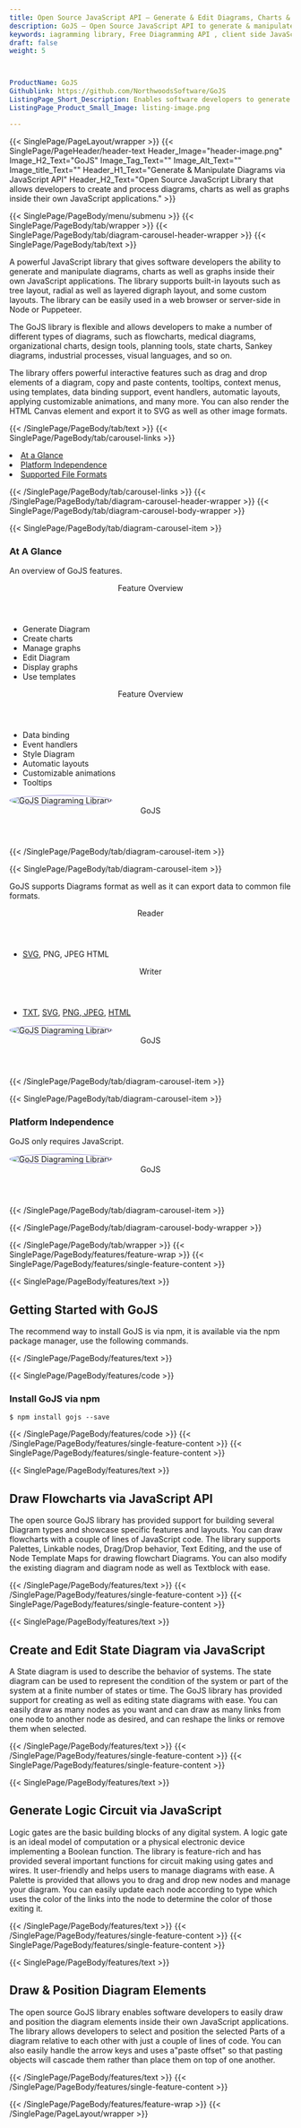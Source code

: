 ```yaml
---
title: Open Source JavaScript API – Generate & Edit Diagrams, Charts & Graphs
description: GoJS – Open Source JavaScript API to generate & manipulate diagrams, charts & graphs in web browser or Node. Use built-in layouts such as tree layout, radial & more.
keywords: iagramming library, Free Diagramming API , client side JavaScript diagramming, Render SVG diagram, render HTML Diagram, Free JavaScript Diagraming, JavaScript Diagram APIs, JavaScript UML API, JavaScript API, read Visio files in JavaScript, create graph, merge two graphs, create Diagrams, generate Charts, create Graphs
draft: false
weight: 5



ProductName: GoJS 
Githublink: https://github.com/NorthwoodsSoftware/GoJS
ListingPage_Short_Description: Enables software developers to generate and manipulate diagrams, charts as well as graphs inside their own JavaScript applications..
ListingPage_Product_Small_Image: listing-image.png 

---
```


{{< SinglePage/PageLayout/wrapper >}}
{{< SinglePage/PageHeader/header-text
Header_Image="header-image.png"
Image_H2_Text="GoJS"
Image_Tag_Text=""
Image_Alt_Text=""
Image_title_Text=""
Header_H1_Text="Generate & Manipulate Diagrams via JavaScript API"
Header_H2_Text="Open Source JavaScript Library that allows developers to create and process diagrams, charts as well as graphs inside their own JavaScript applications." >}}

{{< SinglePage/PageBody/menu/submenu >}}
{{< SinglePage/PageBody/tab/wrapper >}}
{{< SinglePage/PageBody/tab/diagram-carousel-header-wrapper >}}
{{< SinglePage/PageBody/tab/text >}}



<p>A powerful JavaScript library that gives software developers the ability to generate and manipulate diagrams, charts as well as graphs inside their own JavaScript applications. The library supports built-in layouts such as tree layout, radial as well as layered digraph layout, and some custom layouts. The library can be easily used in a web browser or server-side in Node or Puppeteer.</p>
<p>The GoJS library is flexible and allows developers to make a number of different types of diagrams, such as flowcharts, medical diagrams, organizational charts, design tools, planning tools, state charts, Sankey diagrams, industrial processes, visual languages, and so on.</p>
<p>The library offers powerful interactive features such as drag and drop elements of a diagram, copy and paste contents, tooltips, context menus, using templates, data binding support, event handlers, automatic layouts, applying customizable animations, and many more. You can also render the HTML Canvas element and export it to SVG as well as other image formats.</p>

{{< /SinglePage/PageBody/tab/text >}}
{{< SinglePage/PageBody/tab/carousel-links >}}

<li data-target="#diagramcarousel" data-slide-to="0"><a href="#">At a Glance</a></li>
<li data-target="#diagramcarousel" data-slide-to="2"><a href="#">Platform Independence</a></li>
<li data-target="#diagramcarousel" data-slide-to="1"><a class="activetab" href="#">Supported File Formats</a></li>


{{< /SinglePage/PageBody/tab/carousel-links >}}
{{< /SinglePage/PageBody/tab/diagram-carousel-header-wrapper >}}
{{< SinglePage/PageBody/tab/diagram-carousel-body-wrapper >}}

{{< SinglePage/PageBody/tab/diagram-carousel-item >}}
<h3>At A Glance</h3>
<p>An overview of GoJS features.</p>
<div class="diagram1 d1-poi">
<div class="d1-row">
<div class="d1-col d1-left"><header>Feature Overview</header>
<ul>
<li>Generate Diagram</li>
<li>Create charts</li>
<li>Manage graphs</li>
<li>Edit Diagram</li>
<li>Display graphs</li>
<li>Use templates</li>
</ul>
</div>
<!--/left-->
<div class="d1-col d1-right"><header>Feature Overview</header>
<ul>
<li>Data binding</li>
<li>Event handlers</li>
<li>Style Diagram</li>
<li>Automatic layouts</li>
<li>Customizable animations</li>
<li>Tooltips</li>
</ul>
</div>
<!--/right--></div>
<!--/row-->
<div class="d1-logo"><img style="border: 1px solid #9289d7; border-radius: 50%;" src='listing-image.png' alt="GoJS Diagraming Library"><header>GoJS</header><footer><small></small></footer></div>
<!--/logo--></div>
<!--/diagram1-->
{{< /SinglePage/PageBody/tab/diagram-carousel-item >}}

{{< SinglePage/PageBody/tab/diagram-carousel-item >}}
<p>GoJS supports Diagrams format as well as it can export data to common file formats.</p>
<div class="diagram1 d2 d1-poi">
<div class="d1-row">
<div class="d1-col d1-left"><header><i class="fa fa-arrows-v"> </i> Reader</header>
<ul>
<li><a href="https://docs.fileformat.com/page-description-language/svg/">SVG</a>, PNG, JPEG HTML</li>
</ul>
</div>
<!--/left-->
<div class="d1-col d1-right"><header><i class="fa fa-long-arrow-down"> </i> Writer</header>
<ul>
<li><a href="https://docs.fileformat.com/word-processing/txt/">TXT</a>, <a href="https://docs.fileformat.com/page-description-language/svg/">SVG</a>, <a href="https://docs.fileformat.com/image/png/">PNG</a>,<a href="https://docs.fileformat.com/image/jpeg/"> JPEG</a>, <a href="https://docs.fileformat.com/web/html/">HTML</a></li>
</ul>
</div>
<!--/right--></div>
<!--/row-->
<div class="d1-logo"><img style="border: 1px solid #9289d7; border-radius: 50%;" src='listing-image.png' alt="GoJS Diagraming Library"><header>GoJS</header><footer><small></small></footer></div>
<!--/logo--></div>
<!--/diagram2-->
{{< /SinglePage/PageBody/tab/diagram-carousel-item >}}

{{< SinglePage/PageBody/tab/diagram-carousel-item >}}
<h3>Platform Independence</h3>
<p>GoJS only requires JavaScript.</p>
<div class="diagram1 d1-poi">
<div class="d1-row">
<div class="d1-col d1-right"><!-- <header><i class="fa fa-cubes"> &nbsp;</i></header>
<ul>
<li>Python 2.6 & above</li>
</ul> --></div>
<!--/left--><!--/right--></div>
<!--/row-->
<div class="d1-logo"><img style="border: 1px solid #9289d7; border-radius: 50%;" src='listing-image.png' alt="GoJS Diagraming Library"><header>GoJS</header><footer><small></small></footer></div>
<!--/logo--></div>
<!--/diagram2 -->
{{< /SinglePage/PageBody/tab/diagram-carousel-item >}}

{{< /SinglePage/PageBody/tab/diagram-carousel-body-wrapper >}}

{{< /SinglePage/PageBody/tab/wrapper >}}
{{< SinglePage/PageBody/features/feature-wrap >}}
{{< SinglePage/PageBody/features/single-feature-content >}}

{{< SinglePage/PageBody/features/text >}}
<h2 class="h2title">Getting Started with GoJS</h2>
<p>The recommend way to install GoJS is via npm, it is available via the npm package manager, use the following commands.</p>
{{< /SinglePage/PageBody/features/text >}}

{{< SinglePage/PageBody/features/code >}}
<h3>Install GoJS via npm</h3>
<pre><code class="html">$ npm install gojs --save</code></pre>

{{< /SinglePage/PageBody/features/code >}}
{{< /SinglePage/PageBody/features/single-feature-content >}}
{{< SinglePage/PageBody/features/single-feature-content >}}

{{< SinglePage/PageBody/features/text >}}
<h2 class="h2title">Draw Flowcharts via JavaScript API</h2>
<p>The open source GoJS library has provided support for building several Diagram types and showcase specific features and layouts. You can draw flowcharts with a couple of lines of JavaScript code. The library supports Palettes, Linkable nodes, Drag/Drop behavior, Text Editing, and the use of Node Template Maps for drawing flowchart Diagrams. You can also modify the existing diagram and diagram node as well as Textblock with ease.</p>

{{< /SinglePage/PageBody/features/text >}}
{{< /SinglePage/PageBody/features/single-feature-content >}}
{{< SinglePage/PageBody/features/single-feature-content >}}

{{< SinglePage/PageBody/features/text >}}
<h2 class="h2title">Create and Edit State Diagram via JavaScript</h2>
<p>A State diagram is used to describe the behavior of systems. The state diagram can be used to represent the condition of the system or part of the system at a finite number of states or time. The GoJS library has provided support for creating as well as editing state diagrams with ease. You can easily draw as many nodes as you want and can draw as many links from one node to another node as desired, and can reshape the links or remove them when selected.</p>

{{< /SinglePage/PageBody/features/text >}}
{{< /SinglePage/PageBody/features/single-feature-content >}}
{{< SinglePage/PageBody/features/single-feature-content >}}

{{< SinglePage/PageBody/features/text >}}
<h2 class="h2title">Generate Logic Circuit via JavaScript</h2>
<p>Logic gates are the basic building blocks of any digital system. A logic gate is an ideal model of computation or a physical electronic device implementing a Boolean function. The library is feature-rich and has provided several important functions for circuit making using gates and wires. It user-friendly and helps users to manage diagrams with ease. A Palette is provided that allows you to drag and drop new nodes and manage your diagram. You can easily update each node according to type which uses the color of the links into the node to determine the color of those exiting it.</p>

{{< /SinglePage/PageBody/features/text >}}
{{< /SinglePage/PageBody/features/single-feature-content >}}
{{< SinglePage/PageBody/features/single-feature-content >}}

{{< SinglePage/PageBody/features/text >}}
<h2 class="h2title">Draw & Position Diagram Elements</h2>
<p>The open source GoJS library enables software developers to easily draw and position the diagram elements inside their own JavaScript applications. The library allows developers to select and position the selected Parts of a diagram relative to each other with just a couple of lines of code. You can also easily handle the arrow keys and uses a"paste offset" so that pasting objects will cascade them rather than place them on top of one another.</p>


{{< /SinglePage/PageBody/features/text >}}
{{< /SinglePage/PageBody/features/single-feature-content >}}

{{< /SinglePage/PageBody/features/feature-wrap >}}
{{< /SinglePage/PageLayout/wrapper >}}